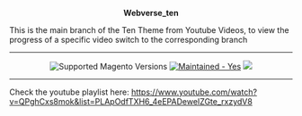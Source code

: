 <p align="center"><b>Webverse_ten</b></p> 
<p>This is the main branch of the Ten Theme from Youtube Videos, to view the progress of a specific video switch to the corresponding branch</p>
  
<hr />

<div align="center">
  <img src="https://img.shields.io/badge/magento-^2.4.4-brightgreen.svg?logo=magento&longCache=true&style=flat-square" alt="Supported Magento Versions" />
  <a href="https://github.com/thewebverse" target="_blank"><img src="https://img.shields.io/badge/maintained%3F-yes-brightgreen.svg?style=flat-square" alt="Maintained - Yes" /></a>
  <a href="https://opensource.org/licenses/MIT" target="_blank"><img src="https://img.shields.io/badge/license-MIT-blue.svg" /></a>
 
</div>

<hr />

Check the youtube playlist here: https://www.youtube.com/watch?v=QPghCxs8mok&list=PLApOdfTXH6_4eEPADeweIZGte_rxzydV8
